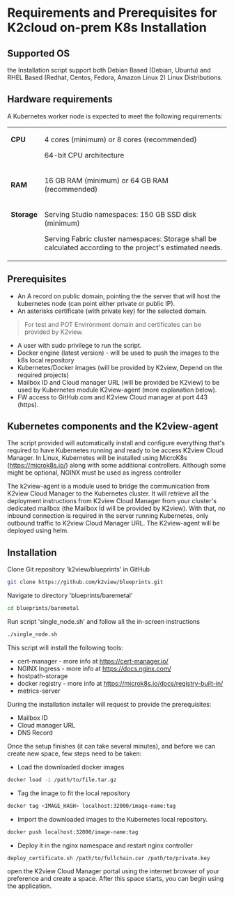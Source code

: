 # Requirements and Prerequisites for K2cloud on-prem K8s Installation 

## Supported OS
the Installation script support both Debian Based (Debian, Ubuntu) and RHEL Based (Redhat, Centos, Fedora, Amazon Linux 2) Linux Distributions.
## Hardware requirements 
A Kubernetes worker node is expected to meet the following requirements:

<table>
<tbody>
<tr>
<td valign="top">
<p><strong>CPU</strong></p>
</td>
<td>
<p>4 cores (minimum) or 8 cores (recommended)</p>
<p>64-bit CPU architecture</p>
</td>
</tr>
<tr>
<td>
<p><strong>RAM</strong></p>
</td>
<td>
<p>16 GB RAM (minimum) or 64 GB RAM (recommended)</p>
</td>
</tr>
<tr>
<td valign="top">
<p><strong>Storage</strong></p>
</td>
<td>
<p>Serving Studio namespaces: 150 GB SSD disk (minimum)</p>
<p>Serving Fabric cluster namespaces: Storage shall be calculated according to the project's estimated needs.</p>
</td>
</tr>
</tbody>
</table>

## Prerequisites 
* An A record on public domain, pointing the the server that will host the kubernetes node (can point either private or public IP).
* An asterisks certificate (with private key) for the selected domain.

>   For test and POT Environment domain and certificates can be provided by K2view.

* A user with sudo privilege to run the script.
* Docker engine (latest version) - will be used to push the images to the k8s local repository
* Kubernetes/Docker images (will be provided by K2view, Depend on the required projects)
* Mailbox ID and Cloud manager URL (will be provided be K2view) to be used by Kubernetes module K2view-agent (more explanation below).
* FW access to GitHub.com and K2view Cloud manager at port 443 (https).


## Kubernetes components and the K2view-agent 

The script provided will automatically install and configure everything that's required to have Kubernetes running and ready to be access K2view Cloud Manager. In Linux, Kubernetes will be installed using MicroK8s (https://microk8s.io/) along with some additional controllers. Although some might be optional, NGINX must be used as ingress controller 

 
The k2view-agent is a module used to bridge the communication from K2view Cloud Manager to the Kubernetes cluster. It will retrieve all the deployment instructions from K2view Cloud Manager from your cluster's dedicated mailbox (the Mailbox Id will be provided by K2view). With that, no inbound connection is required in the server running Kubernetes, only outbound traffic to K2view Cloud Manager URL. The K2view-agent will be deployed using helm. 

 

 

## Installation 

Clone Git repository 'k2view/blueprints' in GitHub 

```bash
git clone https://github.com/k2view/blueprints.git
```

Navigate to directory 'blueprints/baremetal' 

```bash
cd blueprints/baremetal
```

Run script 'single_node.sh'  and follow all the in-screen instructions 

```bash
./single_node.sh
```
This script will install the following tools:
* cert-manager - more info at <a href="https://cert-manager.io/" target="_blank">https://cert-manager.io/</a>
* NGINX Ingress - more info at <a href="https://docs.nginx.com/" target="_blank">https://docs.nginx.com/</a>
* hostpath-storage
* docker registry - more info at <a href="https://microk8s.io/docs/registry-built-in" target="_blank">https://microk8s.io/docs/registry-built-in/</a>
* metrics-server

During the installation installer will request to provide the prerequisites:
* Mailbox ID
* Cloud manager URL
* DNS Record

Once the setup finishes (it can take several minutes), and before we can create new space, few steps need to be taken:
* Load the downloaded docker images
```bash
docker load -i /path/to/file.tar.gz
```
* Tag the image to fit the local repository
```bash
docker tag <IMAGE_HASH> localhost:32000/image-name:tag
```
* Import the downloaded images to the Kubernetes local repository.
```bash
docker push localhost:32000/image-name:tag
```
* Deploy it in the nginx namespace and restart nginx controller
```bash
deploy_certificate.sh /path/to/fullchain.cer /path/to/private.key
```

open the K2view Cloud Manager portal using the internet browser of your preference and create a space. After this space starts, you can begin using the application.

